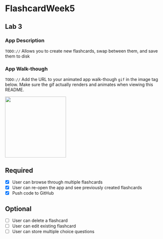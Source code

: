 # FlashcardWeek5
## Lab 3

### App Description
`TODO://` Allows you to create new flashcards, swap between them, and save them to disk

### App Walk-though
`TODO://` Add the URL to your animated app walk-though `gif` in the image tag below. Make sure the gif actually renders and animates when viewing this README. 

<img src="https://github.com/justingalang/FlashcardWeek5/raw/master/FlashcardWeek5.gif" width=200><br>

## Required
- [x] User can browse through multiple flashcards
- [x] User can re-open the app and see previously created flashcards
- [x] Push code to GitHub
## Optional
- [ ] User can delete a flashcard
- [ ] User can edit existing flashcard
- [ ] User can store multiple choice questions
